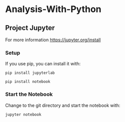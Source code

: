 # Analysis-With-Python
## Project Jupyter
For more information https://jupyter.org/install
### Setup
If you use pip, you can install it with:
```
pip install jupyterlab
```
```
pip install notebook
```
### Start the Notebook
Change to the git directory and start the notebook with:
```
jupyter notebook
```
